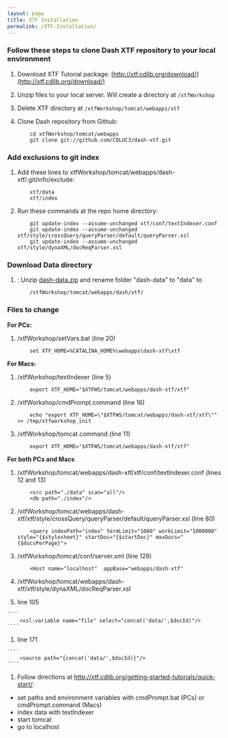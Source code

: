 ```yaml
---
layout: page
title: XTF Installation
permalink: /XTF-Installation/
---
```


### Follow these steps to clone Dash XTF repository to your local environment

1. Download XTF Tutorial package: [http://xtf.cdlib.org/download/](http://xtf.cdlib.org/download/)
1. Unzip files to your local server. Will create a directory at ````/xtfWorkshop````
1. Delete XTF directory at ````/xtfWorkshop/tomcat/webapps/xtf````
1. Clone Dash repository from Github:

    ````
        cd xtfWorkshop/tomcat/webapps
        git clone git://github.com/CDLUC3/dash-xtf.git
    ````

### Add exclusions to git index

1. Add these lines to xtfWorkshop/tomcat/webapps/dash-xtf/.git/info/exclude:

   ````
       xtf/data
       xtf/index
   ````
1. Run these commands at the repo home directory:

   ````
       git update-index --assume-unchanged xtf/conf/textIndexer.conf
       git update-index --assume-unchanged xtf/style/crossQuery/queryParser/default/queryParser.xsl
       git update-index --assume-unchanged xtf/style/dynaXML/docReqParser.xsl
   ````



### Download Data directory
1. : Unzip [dash-data.zip](https://github.com/CDLUC3/dash/blob/gh-pages/dash-data.zip?raw=true) and rename folder "dash-data" to "data" to 

    ````
        /xtfWorkshop/tomcat/webapps/dash/xtf/
    ````

### Files to change
**For PCs:** 

1. /xtfWorkshop/setVars.bat (line 20)

    ````
        set XTF_HOME=%CATALINA_HOME%\webapps\dash-xtf\xtf
    ````

**For Macs:**  

1. /xtfWorkshop/textIndexer (line 5)

    ````
        export XTF_HOME="$XTFWS/tomcat/webapps/dash-xtf/xtf"
    ````

1. /xtfWorkshop/cmdPrompt.command (line 16)

    ````
        echo "export XTF_HOME=\"$XTFWS/tomcat/webapps/dash-xtf/xtf\"" >> /tmp/xtfworkshop_init
    ````
1. /xtfWorkshop/tomcat.command (line 11)

    ````
        export XTF_HOME="$XTFWS/tomcat/webapps/dash-xtf/xtf"
    ````

**For both PCs and Macs**

1. /xtfWorkshop/tomcat/webapps/dash-xtf/xtf/conf/textIndexer.conf (lines 12 and 13)
        
    ````
        <src path="./data" scan="all"/>
        <db path="./index"/>
    ````


1. /xtfWorkshop/tomcat/webapps/dash-xtf/xtf/style/crossQuery/queryParser/default/queryParser.xsl (line 80)
      
    ````
        <query indexPath="index" termLimit="1000" workLimit="1000000" style="{$stylesheet}" startDoc="{$startDoc}" maxDocs="{$docsPerPage}">
    ````

1. /xtfWorkshop/tomcat/conf/server.xml (line 128)

    ````
        <Host name="localhost"  appBase="webapps/dash-xtf"
    ````

1. /xtfWorkshop/tomcat/webapps/dash-xtf/xtf/style/dynaXML/docReqParser.xsl
  1. line 105
      
    ````
        <xsl:variable name="file" select="concat('data/',$docId)"/>
    ````

  1. line 171

    ````
        <source path="{concat('data/',$docId)}"/>
    ````

1. Follow directions at http://xtf.cdlib.org/getting-started-tutorials/quick-start/:
  * set paths and environment variables with cmdPrompt.bat (PCs) or cmdPrompt.command (Macs)
  * index data with textIndexer
  * start tomcat
  * go to localhost
